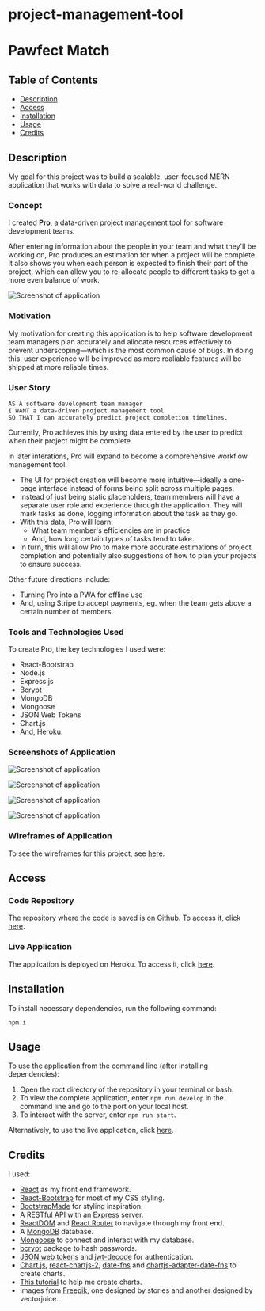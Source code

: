 # project-management-tool

# Pawfect Match

## Table of Contents

* [Description](#description)
* [Access](#access)
* [Installation](#installation)
* [Usage](#usage)
* [Credits](#credits)

## Description

My goal for this project was to build a scalable, user-focused MERN application that works with data to solve a real-world challenge.

### Concept

I created **Pro**, a data-driven project management tool for software development teams. 

After entering information about the people in your team and what they'll be working on, Pro produces an estimation for when a project will be complete. It also shows you when each person is expected to finish their part of the project, which can allow you to re-allocate people to different tasks to get a more even balance of work. 

![Screenshot of application](./assets/images/screenshot-of-application-project.png)

### Motivation

My motivation for creating this application is to help software development team managers plan accurately and allocate resources effectively to prevent underscoping—which is the most common cause of bugs. In doing this, user experience will be improved as more realiable features will be shipped at more reliable times.

### User Story

```
AS A software development team manager
I WANT a data-driven project management tool
SO THAT I can accurately predict project completion timelines.
```

Currently, Pro achieves this by using data entered by the user to predict when their project might be complete.

In later interations, Pro will expand to become a comprehensive workflow management tool. 
- The UI for project creation will become more intuitive—ideally a one-page interface instead of forms being split across multiple pages.
- Instead of just being static placeholders, team members will have a separate user role and experience through the application. They will mark tasks as done, logging information about the task as they go.
- With this data, Pro will learn:
  - What team member's efficiencies are in practice
  - And, how long certain types of tasks tend to take.
- In turn, this will allow Pro to make more accurate estimations of project completion and potentially also suggestions of how to plan your projects to ensure success.

Other future directions include:
- Turning Pro into a PWA for offline use
- And, using Stripe to accept payments, eg. when the team gets above a certain number of members.

### Tools and Technologies Used

To create Pro, the key technologies I used were:
- React-Bootstrap
- Node.js 
- Express.js
- Bcrypt
- MongoDB
- Mongoose
- JSON Web Tokens
- Chart.js
- And, Heroku.

### Screenshots of Application

![Screenshot of application](./assets/images/screenshot-of-application-home.png)

![Screenshot of application](./assets/images/screenshot-of-application-projects.png)

![Screenshot of application](./assets/images/screenshot-of-application-team.png)

![Screenshot of application](./assets/images/screenshot-of-application-form.png)

### Wireframes of Application

To see the wireframes for this project, see [here](./assets/wireframes/mvp/project-management-tool-mvp.pdf).

## Access

### Code Repository

The repository where the code is saved is on Github. To access it, click [here](https://github.com/hayleyarodgers/project-management-tool).

### Live Application

The application is deployed on Heroku. To access it, click [here](https://hayleyarodgers-pro.herokuapp.com/).

## Installation

To install necessary dependencies, run the following command:

```
npm i
```

## Usage

To use the application from the command line (after installing dependencies):
1. Open the root directory of the repository in your terminal or bash.
2. To view the complete application, enter ```npm run develop``` in the command line and go to the port on your local host. 
3. To interact with the server, enter ```npm run start```. 

Alternatively, to use the live application, click [here](https://hayleyarodgers-pro.herokuapp.com/).

## Credits
I used:
- [React](https://reactjs.org/) as my front end framework.
- [React-Bootstrap](https://react-bootstrap.github.io/getting-started/introduction/) for most of my CSS styling.
- [BootstrapMade](https://bootstrapmade.com/flexstart-bootstrap-startup-template/) for styling inspiration.
- A RESTful API with an [Express](https://expressjs.com/) server.
- [ReactDOM](https://reactjs.org/docs/react-dom.html) and [React Router](https://v5.reactrouter.com/web/guides/quick-start) to navigate through my front end.
- A [MongoDB](https://www.mongodb.com/) database. 
- [Mongoose](https://www.npmjs.com/package/mongoose) to connect and interact with my database.
- [bcrypt](https://www.npmjs.com/package/bcrypt) package to hash passwords.
- [JSON web tokens](https://www.npmjs.com/package/jsonwebtoken) and [jwt-decode](https://www.npmjs.com/package/jwt-decode) for authentication.
- [Chart.js](https://www.chartjs.org/docs/latest/), [react-chartjs-2](https://react-chartjs-2.js.org/), [date-fns](https://date-fns.org/) and [chartjs-adapter-date-fns](https://www.npmjs.com/package/chartjs-adapter-date-fns) to create charts.
- [This tutorial](https://blog.devgenius.io/using-chart-js-with-react-to-create-a-line-chart-showing-progress-over-time-3e34377b1391) to help me create charts.
- Images from [Freepik](http://www.freepik.com), one designed by stories and another designed by vectorjuice.